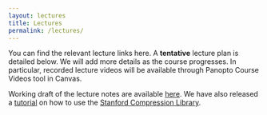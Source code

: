 ```yaml
---
layout: lectures
title: Lectures
permalink: /lectures/
---
```

You can find the relevant lecture links here. A **tentative** lecture plan is detailed below. We will add more details as the course progresses. In particular, recorded lecture videos will be available through Panopto Course Videos tool in Canvas. 

Working draft of the lecture notes are available [here](https://stanforddatacompressionclass.github.io/notes/contents.html). We have also released a [tutorial](https://stanforddatacompressionclass.github.io/notes/scl_tutorial/SCL_tutorial.html) on how to use the [Stanford Compression Library](https://github.com/kedartatwawadi/stanford_compression_library).
